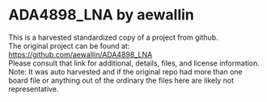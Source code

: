 
# ADA4898_LNA by aewallin  
This is a harvested standardized copy of a project from github.  
The original project can be found at:  
https://github.com/aewallin/ADA4898_LNA  
Please consult that link for additional, details, files, and license information.  
Note: It was auto harvested and if the original repo had more than one board file or anything out of the ordinary the files here are likely not representative.  
    